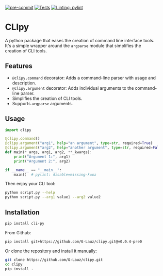 [![pre-commit](https://img.shields.io/badge/pre--commit-enabled-brightgreen?logo=pre-commit)](https://github.com/pre-commit/pre-commit)
[![Tests](https://github.com/G-Lauz/python-project-template/actions/workflows/test.yml/badge.svg)](https://github.com/G-Lauz/python-project-template/actions/workflows/test.yml)
[![Linting: pylint](https://img.shields.io/badge/linting-pylint-yellowgreen)](https://github.com/PyCQA/pylint)

# CLIpy
A python package that eases the creation of command line interface tools. It's a simple wrapper around the `argparse` module that simplifies the creation of CLI tools.

## Features

- `@clipy.command` decorator: Adds a command-line parser with usage and description.
- `@clipy.argument` decorator: Adds individual arguments to the command-line parser.
- Simplifies the creation of CLI tools.
- Supports `argparse` arguments.

## Usage

```python
import clipy

@clipy.command()
@clipy.argument("arg1", help="an argument", type=str, required=True)
@clipy.argument("arg2", help="another argument", type=str, required=False)
def main(*_args, arg1, arg2, **_kwargs):
    print("Argument 1:", arg1)
    print("Argument 2:", arg2)

if __name__ == "__main__":
    main()  # pylint: disable=missing-kwoa
```

Then enjoy your CLI tool:

```bash
python script.py --help
python script.py --arg1 value1 --arg2 value2
```

## Installation
```bash
pip install cli-py
```
From Github:
```bash
pip install git+https://github.com/G-Lauz/clipy.git@v0.0.4-pre0
```

Or clone the repository and install it manually:
```bash
git clone https://github.com/G-Lauz/clipy.git
cd clipy
pip install .
```
